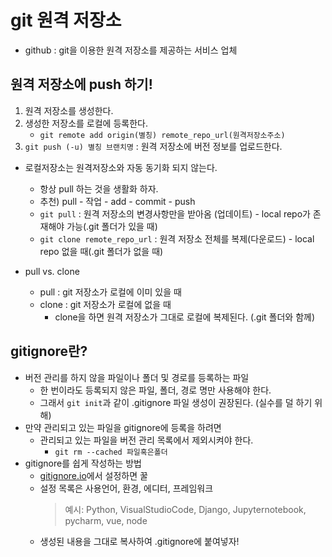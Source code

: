 # git 원격 저장소
- github : git을 이용한 원격 저장소를 제공하는 서비스 업체

## 원격 저장소에 push 하기!
1. 원격 저장소를 생성한다.
2. 생성한 저장소를 로컬에 등록한다.
	- `git remote add origin(별칭) remote_repo_url(원격저장소주소)` 
3.  `git push (-u) 별칭 브랜치명` : 원격 저장소에 버전 정보를 업로드한다.

- 로컬저장소는 원격저장소와 자동 동기화 되지 않는다.
	- 항상 pull 하는 것을 생활화 하자.
	- 추천) pull - 작업 - add - commit - push
	- `git pull` : 원격 저장소의 변경사항만을 받아옴 (업데이트) - local repo가 존재해야 가능(.git 폴더가 있을 때)
	- `git clone remote_repo_url` : 원격 저장소 전체를 복제(다운로드) - local repo 없을 때(.git 폴더가 없을 때)

- pull vs. clone
	- pull : git 저장소가 로컬에 이미 있을 때
	- clone : git 저장소가 로컬에 없을 때
		- clone을 하면 원격 저장소가 그대로 로컬에 복제된다. (.git 폴더와 함께)

## gitignore란?
- 버전 관리를 하지 않을 파일이나 폴더 및 경로를 등록하는 파일
	- 한 번이라도 등록되지 않은 파일, 폴더, 경로 명만 사용해야 한다.
	- 그래서 `git init`과 같이 .gitignore 파일 생성이 권장된다. (실수를 덜 하기 위해)
- 만약 관리되고 있는 파일을 gitignore에 등록을 하려면
	- 관리되고 있는 파일을 버전 관리 목록에서 제외시켜야 한다.
		- `git rm --cached 파일혹은폴더` 
- gitignore를 쉽게 작성하는 방법
	- [gitignore.io](https://www.toptal.com/developers/gitignore)에서 설정하면 꿀
	- 설정 목록은 사용언어, 환경, 에디터, 프레임워크
		> 예시: Python, VisualStudioCode, Django, Jupyternotebook, pycharm, vue, node
	- 생성된 내용을 그대로 복사하여 .gitignore에 붙여넣자!
